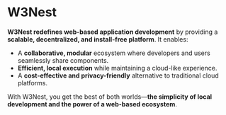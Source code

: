 # W3Nest


**W3Nest redefines web-based application development** by providing a **scalable, decentralized, and install-free platform**. It enables:
* A **collaborative, modular** ecosystem where developers and users seamlessly share components.
* **Efficient, local execution** while maintaining a cloud-like experience.
* A **cost-effective and privacy-friendly** alternative to traditional cloud platforms.

With W3Nest, you get the best of both worlds—**the simplicity of local development and the power of a web-based ecosystem**.





